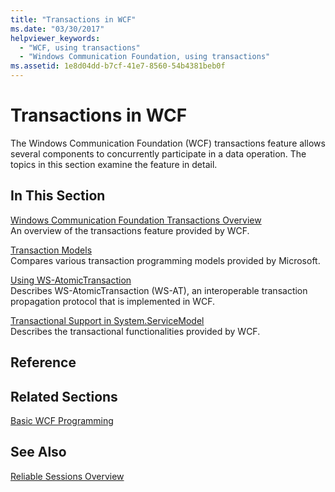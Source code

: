 ```yaml
---
title: "Transactions in WCF"
ms.date: "03/30/2017"
helpviewer_keywords: 
  - "WCF, using transactions"
  - "Windows Communication Foundation, using transactions"
ms.assetid: 1e8d04dd-b7cf-41e7-8560-54b4381beb0f
---
```

# Transactions in WCF
The Windows Communication Foundation (WCF) transactions feature allows several components to concurrently participate in a data operation. The topics in this section examine the feature in detail.  
  
## In This Section  
 [Windows Communication Foundation Transactions Overview](../../../../docs/framework/wcf/feature-details/transactions-overview.md)  
 An overview of the transactions feature provided by WCF.  
  
 [Transaction Models](../../../../docs/framework/wcf/feature-details/transaction-models.md)  
 Compares various transaction programming models provided by Microsoft.  
  
 [Using WS-AtomicTransaction](../../../../docs/framework/wcf/feature-details/using-ws-atomictransaction.md)  
 Describes WS-AtomicTransaction (WS-AT), an interoperable transaction propagation protocol that is implemented in WCF.  
  
 [Transactional Support in System.ServiceModel](../../../../docs/framework/wcf/feature-details/transactional-support-in-system-servicemodel.md)  
 Describes the transactional functionalities provided by WCF.  
  
## Reference  
  
## Related Sections  
 [Basic WCF Programming](../../../../docs/framework/wcf/basic-wcf-programming.md)  
  
## See Also  
 [Reliable Sessions Overview](../../../../docs/framework/wcf/feature-details/reliable-sessions-overview.md)
